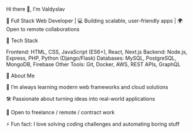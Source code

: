 Hi there 👋, I'm Valdyslav

🚀 Full Stack Web Developer | 💻 Building scalable, user-friendly apps | 🌍 Open to remote collaborations

🔧 Tech Stack

Frontend: HTML, CSS, JavaScript (ES6+), React, Next.js
Backend: Node.js, Express, PHP, Python (Django/Flask)
Databases: MySQL, PostgreSQL, MongoDB, Firebase
Other Tools: Git, Docker, AWS, REST APIs, GraphQL

📌 About Me

🌱 I’m always learning modern web frameworks and cloud solutions

🛠️ Passionate about turning ideas into real-world applications

🤝 Open to freelance / remote / contract work

⚡ Fun fact: I love solving coding challenges and automating boring stuff
